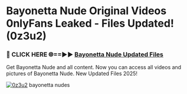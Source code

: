 # Bayonetta Nude Original Videos 0nlyFans Leaked - Files Updated! (0z3u2)

<h3>🔴 CLICK HERE 🌐==►► <a href="https://tinyurl.com/4mcuefdz" rel="nofollow">Bayonetta Nude Updated Files</a></h3>

Get Bayonetta Nude and all content. Now you can access all videos and pictures of Bayonetta Nude. New Updated Files 2025!

[![0z3u2](https://i.imgur.com/StAQSOY.gif)](https://tinyurl.com/4mcuefdz)
bayonetta nudes
